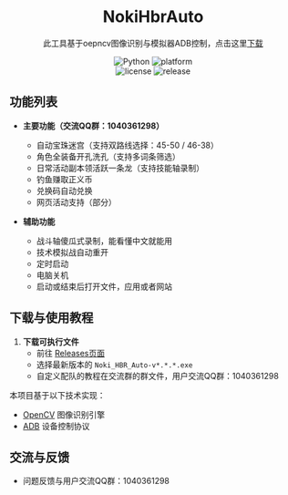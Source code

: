 <!-- markdownlint-disable MD033 MD041 -->
<div align="center">


# NokiHbrAuto

此工具基于oepncv图像识别与模拟器ADB控制，点击这里[下载](https://github.com/nokiruy/Noki-hbr-Auto/releases)


</div>

<p align="center">
  <img alt="Python" src="https://img.shields.io/badge/Python-3776AB?logo=python&logoColor=white">
  <img alt="platform" src="https://img.shields.io/badge/platform-Windows-blueviolet">
  <br>
  <img alt="license" src="https://img.shields.io/github/license/nokiruy/Noki-hbr-Auto">
  <img alt="release" src="https://img.shields.io/github/v/release/nokiruy/Noki-hbr-Auto">
</p>

<div align="center">



</div>

## 功能列表

- **主要功能（交流QQ群：1040361298）**
  - 自动宝珠迷宫（支持双路线选择：45-50 / 46-38）
  - 角色全装备开孔洗孔（支持多词条筛选）
  - 日常活动副本领活跃一条龙（支持技能轴录制）
  - 钓鱼赚取正义币
  - 兑换码自动兑换
  - 网页活动支持（部分）

- **辅助功能**
  - 战斗轴傻瓜式录制，能看懂中文就能用
  - 技术模拟战自动重开
  - 定时启动
  - 电脑关机
  - 启动或结束后打开文件，应用或者网站


## 下载与使用教程
1. **下载可执行文件**  
   - 前往 [Releases页面](https://github.com/nokiruy/Noki-hbr-Auto/releases)
   - 选择最新版本的 `Noki_HBR_Auto-v*.*.*.exe`
   - 自定义配队的教程在交流群的群文件，用户交流QQ群：1040361298  


本项目基于以下技术实现：
- [OpenCV](https://opencv.org/) 图像识别引擎
- [ADB](https://developer.android.com/tools/adb) 设备控制协议



## 交流与反馈
- 问题反馈与用户交流QQ群：1040361298  

